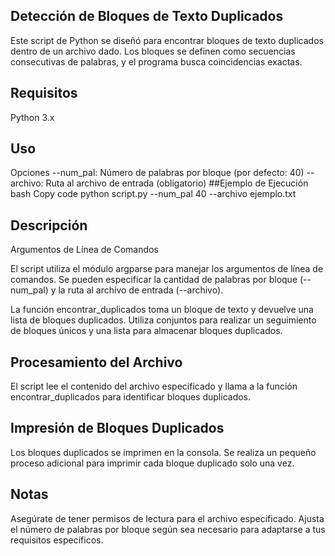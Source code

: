 ## Detección de Bloques de Texto Duplicados
Este script de Python se diseñó para encontrar bloques de texto duplicados dentro de un archivo dado. Los bloques se definen como secuencias consecutivas de palabras, y el programa busca coincidencias exactas.
## Requisitos
Python 3.x
## Uso
Opciones
--num_pal: Número de palabras por bloque (por defecto: 40)
--archivo: Ruta al archivo de entrada (obligatorio)
##Ejemplo de Ejecución
bash
Copy code
python script.py --num_pal 40 --archivo ejemplo.txt
## Descripción
Argumentos de Línea de Comandos

El script utiliza el módulo argparse para manejar los argumentos de línea de comandos. Se pueden especificar la cantidad de palabras por bloque (--num_pal) y la ruta al archivo de entrada (--archivo).

La función encontrar_duplicados toma un bloque de texto y devuelve una lista de bloques duplicados. Utiliza conjuntos para realizar un seguimiento de bloques únicos y una lista para almacenar bloques duplicados.

## Procesamiento del Archivo
El script lee el contenido del archivo especificado y llama a la función encontrar_duplicados para identificar bloques duplicados.

## Impresión de Bloques Duplicados

Los bloques duplicados se imprimen en la consola. Se realiza un pequeño proceso adicional para imprimir cada bloque duplicado solo una vez.


## Notas
Asegúrate de tener permisos de lectura para el archivo especificado.
Ajusta el número de palabras por bloque según sea necesario para adaptarse a tus requisitos específicos.
